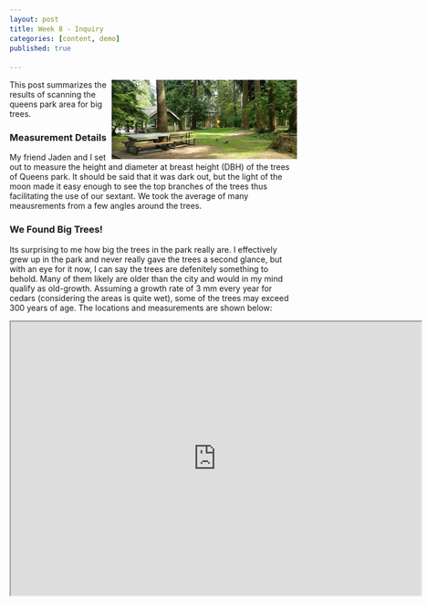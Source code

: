 ```yaml
---
layout: post
title: Week 8 - Inquiry
categories: [content, demo]
published: true

---
```

<img src="/assets/inquiry3/queens2.jpg" align="right" width="325px"/>
This post summarizes the results of scanning the queens park area for big trees.


### Measurement Details

My friend Jaden and I set out to measure the height and diameter at breast height (DBH) of the trees of Queens park. It should be said that it was dark out, but the light of the moon made it easy enough to see the top branches of the trees thus facilitating the use of our sextant. We took the average of many meausrements from a few angles around the trees. 

### We Found Big Trees!

Its surprising to me how big the trees in the park really are. I effectively grew up in the park and never really gave the trees a second glance, but with an eye for it now, I can say the trees are defenitely something to behold. Many of them likely are older than the city and would in my mind qualify as old-growth. Assuming a growth rate of 3 mm every year for cedars (considering the areas is quite wet), some of the trees may exceed 300 years of age. The locations and measurements are shown below:


<iframe src="https://www.google.com/maps/d/u/0/embed?mid=1wE6b4m1Q08bA2VyFyOc9iK8AEtDeifia" width="720" height="480"></iframe>
